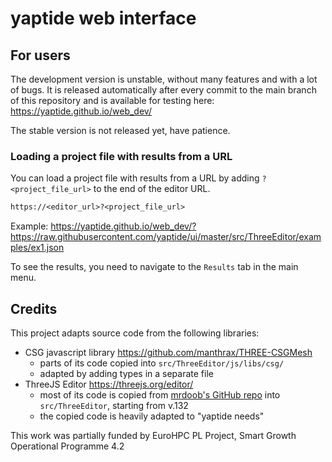 # yaptide web interface

## For users

The development version is unstable, without many features and with a lot of bugs.
It is released automatically after every commit to the main branch of this repository and is available for testing here:
<https://yaptide.github.io/web_dev/>

The stable version is not released yet, have patience.

### Loading a project file with results from a URL

You can load a project file with results from a URL by adding `?<project_file_url>` to the end of the editor URL.

```txt
https://<editor_url>?<project_file_url>
```

Example: <https://yaptide.github.io/web_dev/?https://raw.githubusercontent.com/yaptide/ui/master/src/ThreeEditor/examples/ex1.json>

To see the results, you need to navigate to the `Results` tab in the main menu.

## Credits

This project adapts source code from the following libraries:

- CSG javascript library <https://github.com/manthrax/THREE-CSGMesh>
  - parts of its code copied into `src/ThreeEditor/js/libs/csg/`
  - adapted by adding types in a separate file
- ThreeJS Editor <https://threejs.org/editor/>
  - most of its code is copied from [mrdoob's GitHub repo](https://github.com/mrdoob/three.js/tree/r132/editor) into `src/ThreeEditor`, starting from v.132
  - the copied code is heavily adapted to "yaptide needs"

This work was partially funded by EuroHPC PL Project, Smart Growth Operational Programme 4.2
